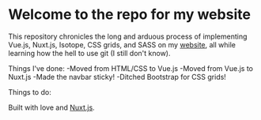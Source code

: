 # Welcome to the repo for my website

This repository chronicles the long and arduous process of implementing Vue.js, Nuxt.js, Isotope, CSS grids, and SASS on my [website](https://jonathanalumbaugh.com), all while learning how the hell to use git (I still don't know).

Things I've done:
-Moved from HTML/CSS to Vue.js
-Moved from Vue.js to Nuxt.js
-Made the navbar sticky!
-Ditched Bootstrap for CSS grids!

Things to do:

Built with love and [Nuxt.js](https://github.com/nuxt/nuxt.js).
